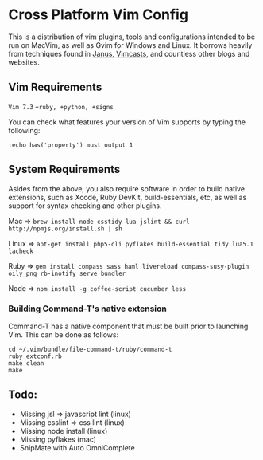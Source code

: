 # Cross Platform Vim Config

This is a distribution of vim plugins, tools and configurations intended to be run on MacVim, as well as Gvim for Windows and Linux. It borrows heavily from techniques found in [Janus](https://github.com/carlhuda/janus), [Vimcasts](http://vimcasts.org/), and countless other blogs and websites.

## Vim Requirements

`Vim 7.3`
`+ruby, +python, +signs`

You can check what features your version of Vim supports by typing the following:

```:echo has('property') must output 1```

## System Requirements
Asides from the above, you also require software in order to build native extensions, such as Xcode, Ruby DevKit, build-essentials, etc, as well as support for syntax checking and other plugins.

Mac   => ```brew install node csstidy lua jslint && curl http://npmjs.org/install.sh | sh```

Linux => ```apt-get install php5-cli pyflakes build-essential tidy lua5.1 lacheck```

Ruby  => ```gem install compass sass haml livereload compass-susy-plugin oily_png rb-inotify serve bundler```

Node  => ```npm install -g coffee-script cucumber less```


### Building Command-T's native extension
Command-T has a native component that must be built prior to launching Vim. This can be done as follows:
```
cd ~/.vim/bundle/file-command-t/ruby/command-t
ruby extconf.rb
make clean
make
```

## Todo:
* Missing jsl => javascript lint (linux)
* Missing csslint => css lint (linux)
* Missing node install (linux)
* Missing pyflakes (mac)
* SnipMate with Auto OmniComplete


